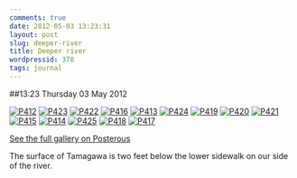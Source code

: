 ```yaml
---
comments: true
date: 2012-05-03 13:23:31
layout: post
slug: deeper-river
title: Deeper river
wordpressid: 378
tags: journal
---
```


##13:23 Thursday 03 May 2012

[![P412](http://getfile9.posterous.com/getfile/files.posterous.com/thunderrabbit/IpstvnszHanICihdBfAHwyImodlyqCBzqJcEdgkjycHgwxfeqjtJlpmbFudy/p412.jpg.scaled500.jpg)](http://getfile2.posterous.com/getfile/files.posterous.com/thunderrabbit/IpstvnszHanICihdBfAHwyImodlyqCBzqJcEdgkjycHgwxfeqjtJlpmbFudy/p412.jpg.scaled1000.jpg) [![P423](http://getfile8.posterous.com/getfile/files.posterous.com/thunderrabbit/qtivkvIckEtEcGAEwswGfjfrCbjyFxxzFmGEFhuAlGfBbvqgaIEmaewFykkd/p423.jpg.scaled500.jpg)](http://getfile5.posterous.com/getfile/files.posterous.com/thunderrabbit/qtivkvIckEtEcGAEwswGfjfrCbjyFxxzFmGEFhuAlGfBbvqgaIEmaewFykkd/p423.jpg.scaled1000.jpg) [![P422](http://getfile6.posterous.com/getfile/files.posterous.com/thunderrabbit/CzpqdHuoblywgaaFukprIDAdmFhhbxcwBwutyugDFDvijfcCqgIxdbgeGnqC/p422.jpg.scaled500.jpg)](http://getfile6.posterous.com/getfile/files.posterous.com/thunderrabbit/CzpqdHuoblywgaaFukprIDAdmFhhbxcwBwutyugDFDvijfcCqgIxdbgeGnqC/p422.jpg.scaled1000.jpg) [![P416](http://getfile2.posterous.com/getfile/files.posterous.com/thunderrabbit/uxmvCIkAuAotIpxmmvDDfuqgeHDvaxgsHgoopEstkehlCnejqwFthufJmGyI/p416.jpg.scaled500.jpg)](http://getfile7.posterous.com/getfile/files.posterous.com/thunderrabbit/uxmvCIkAuAotIpxmmvDDfuqgeHDvaxgsHgoopEstkehlCnejqwFthufJmGyI/p416.jpg.scaled1000.jpg) [![P413](http://getfile1.posterous.com/getfile/files.posterous.com/thunderrabbit/eBouHlHkciGCcdkdyjxJaFrsqifoFHIdIvzHADkBzGCAsdHtdulxpEqqluDc/p413.jpg.scaled500.jpg)](http://getfile7.posterous.com/getfile/files.posterous.com/thunderrabbit/eBouHlHkciGCcdkdyjxJaFrsqifoFHIdIvzHADkBzGCAsdHtdulxpEqqluDc/p413.jpg.scaled1000.jpg) [![P424](http://getfile3.posterous.com/getfile/files.posterous.com/thunderrabbit/rvplnECbGCGvhIxmqxByxGJtenjymsysIlapzjsmlhfzAhechczaaFpjIcBJ/p424.jpg.scaled500.jpg)](http://getfile0.posterous.com/getfile/files.posterous.com/thunderrabbit/rvplnECbGCGvhIxmqxByxGJtenjymsysIlapzjsmlhfzAhechczaaFpjIcBJ/p424.jpg.scaled1000.jpg) [![P419](http://getfile1.posterous.com/getfile/files.posterous.com/thunderrabbit/pyoBaDIypyjJdjvzszoFlDzusEfrquGpbpdEkkzGaviuFkJJEtlbejnejmit/p419.jpg.scaled500.jpg)](http://getfile5.posterous.com/getfile/files.posterous.com/thunderrabbit/pyoBaDIypyjJdjvzszoFlDzusEfrquGpbpdEkkzGaviuFkJJEtlbejnejmit/p419.jpg.scaled1000.jpg) [![P420](http://getfile1.posterous.com/getfile/files.posterous.com/thunderrabbit/lnnkCraagkdwCHDlkDFCgdFGsvngtFptiypdjAmjfGxiuqpiogfaotHBnHIc/p420.jpg.scaled500.jpg)](http://getfile4.posterous.com/getfile/files.posterous.com/thunderrabbit/lnnkCraagkdwCHDlkDFCgdFGsvngtFptiypdjAmjfGxiuqpiogfaotHBnHIc/p420.jpg.scaled1000.jpg) [![P421](http://getfile5.posterous.com/getfile/files.posterous.com/thunderrabbit/qvDmtvhsfJailbtmxxpnIEfGiEtnyfykuEolEyEdliJbHwpmhGgyHzcCHasw/p421.jpg.scaled500.jpg)](http://getfile7.posterous.com/getfile/files.posterous.com/thunderrabbit/qvDmtvhsfJailbtmxxpnIEfGiEtnyfykuEolEyEdliJbHwpmhGgyHzcCHasw/p421.jpg.scaled1000.jpg) [![P415](http://getfile8.posterous.com/getfile/files.posterous.com/thunderrabbit/InDDBAxmAIHrsytGioFCCAIbpnJChCGDGbaxqjwurHEuosdbIaFICldGGzuy/p415.jpg.scaled500.jpg)](http://getfile1.posterous.com/getfile/files.posterous.com/thunderrabbit/InDDBAxmAIHrsytGioFCCAIbpnJChCGDGbaxqjwurHEuosdbIaFICldGGzuy/p415.jpg.scaled1000.jpg) [![P414](http://getfile1.posterous.com/getfile/files.posterous.com/thunderrabbit/EtzGGDtoioAvqrwEABxgktBFwwywJJByfyuAjlhsqHBndxpyqivngpIGEJAJ/p414.jpg.scaled500.jpg)](http://getfile2.posterous.com/getfile/files.posterous.com/thunderrabbit/EtzGGDtoioAvqrwEABxgktBFwwywJJByfyuAjlhsqHBndxpyqivngpIGEJAJ/p414.jpg.scaled1000.jpg) [![P425](http://getfile0.posterous.com/getfile/files.posterous.com/thunderrabbit/jAbgDiqhrtsugzxdaJjmHoyApzkkqGGClihGqIfIGtlmHskHkBgFCgquqEmt/p425.jpg.scaled500.jpg)](http://getfile3.posterous.com/getfile/files.posterous.com/thunderrabbit/jAbgDiqhrtsugzxdaJjmHoyApzkkqGGClihGqIfIGtlmHskHkBgFCgquqEmt/p425.jpg.scaled1000.jpg) [![P418](http://getfile0.posterous.com/getfile/files.posterous.com/thunderrabbit/frEpzAgvxqdbhIgrofhkgjzzdIvBsiarwbGaknnmnDfyHHyIdipifzmrxGfa/p418.jpg.scaled500.jpg)](http://getfile4.posterous.com/getfile/files.posterous.com/thunderrabbit/frEpzAgvxqdbhIgrofhkgjzzdIvBsiarwbGaknnmnDfyHHyIdipifzmrxGfa/p418.jpg.scaled1000.jpg) [![P417](http://getfile2.posterous.com/getfile/files.posterous.com/thunderrabbit/jsdGIeChpIJyAfBFAnArwDgBAAvCtgfzaaBvsaAsmwsaxJzpekyAgszxFgIm/p417.jpg.scaled500.jpg)](http://getfile8.posterous.com/getfile/files.posterous.com/thunderrabbit/jsdGIeChpIJyAfBFAnArwDgBAAvCtgfzaaBvsaAsmwsaxJzpekyAgszxFgIm/p417.jpg.scaled1000.jpg)

[See the full gallery on Posterous](http://stream.robnugen.com/deeper-river)

The surface of Tamagawa is two feet below the lower sidewalk on our side of the river.
